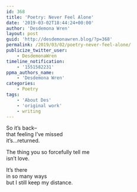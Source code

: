 ```yaml
---
id: 368
title: 'Poetry: Never Feel Alone'
date: '2019-03-02T18:44:24+00:00'
author: 'Desdemona Wren'
layout: post
guid: 'http://desdemonawren.blog/?p=368'
permalink: /2019/03/02/poetry-never-feel-alone/
publicize_twitter_user:
    - DesdemonaWren
timeline_notification:
    - '1551582231'
ppma_authors_name:
    - 'Desdemona Wren'
categories:
    - Poetry
tags:
    - 'About Des'
    - 'original work'
    - writing
---
```


So it’s back–  
that feeling I’ve missed  
it’s…returned.

The thing you so forcefully tell me  
isn’t love.

It’s there  
in so many ways  
but I still keep my distance.
